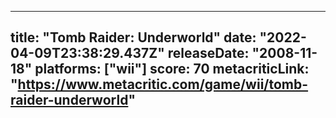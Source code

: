 
---
title: "Tomb Raider: Underworld"
date: "2022-04-09T23:38:29.437Z"
releaseDate: "2008-11-18"
platforms: ["wii"]
score: 70
metacriticLink: "https://www.metacritic.com/game/wii/tomb-raider-underworld"
---

